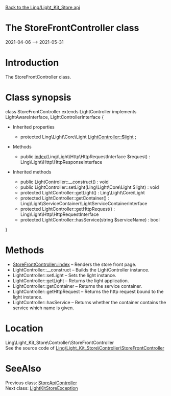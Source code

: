 [Back to the Ling/Light_Kit_Store api](https://github.com/lingtalfi/Light_Kit_Store/blob/master/doc/api/Ling/Light_Kit_Store.md)



The StoreFrontController class
================
2021-04-06 --> 2021-05-31






Introduction
============

The StoreFrontController class.



Class synopsis
==============


class <span class="pl-k">StoreFrontController</span> extends LightController implements LightAwareInterface, LightControllerInterface {

- Inherited properties
    - protected Ling\Light\Core\Light [LightController::$light](#property-light) ;

- Methods
    - public [index](https://github.com/lingtalfi/Light_Kit_Store/blob/master/doc/api/Ling/Light_Kit_Store/Controller/StoreFrontController/index.md)(Ling\Light\Http\HttpRequestInterface $request) : Ling\Light\Http\HttpResponseInterface

- Inherited methods
    - public LightController::__construct() : void
    - public LightController::setLight(Ling\Light\Core\Light $light) : void
    - protected LightController::getLight() : Ling\Light\Core\Light
    - protected LightController::getContainer() : Ling\Light\ServiceContainer\LightServiceContainerInterface
    - protected LightController::getHttpRequest() : Ling\Light\Http\HttpRequestInterface
    - protected LightController::hasService(string $serviceName) : bool

}






Methods
==============

- [StoreFrontController::index](https://github.com/lingtalfi/Light_Kit_Store/blob/master/doc/api/Ling/Light_Kit_Store/Controller/StoreFrontController/index.md) &ndash; Renders the store front page.
- LightController::__construct &ndash; Builds the LightController instance.
- LightController::setLight &ndash; Sets the light instance.
- LightController::getLight &ndash; Returns the light application.
- LightController::getContainer &ndash; Returns the service container.
- LightController::getHttpRequest &ndash; Returns the http request bound to the light instance.
- LightController::hasService &ndash; Returns whether the container contains the service which name is given.





Location
=============
Ling\Light_Kit_Store\Controller\StoreFrontController<br>
See the source code of [Ling\Light_Kit_Store\Controller\StoreFrontController](https://github.com/lingtalfi/Light_Kit_Store/blob/master/Controller/StoreFrontController.php)



SeeAlso
==============
Previous class: [StoreApiController](https://github.com/lingtalfi/Light_Kit_Store/blob/master/doc/api/Ling/Light_Kit_Store/Controller/StoreApiController.md)<br>Next class: [LightKitStoreException](https://github.com/lingtalfi/Light_Kit_Store/blob/master/doc/api/Ling/Light_Kit_Store/Exception/LightKitStoreException.md)<br>
